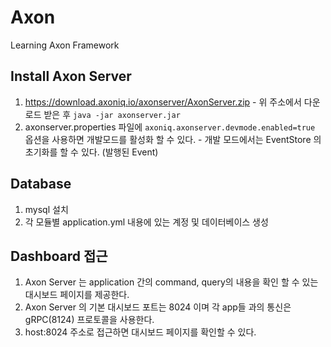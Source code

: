 # Axon
Learning Axon Framework 

## Install Axon Server 
  1. https://download.axoniq.io/axonserver/AxonServer.zip
    - 위 주소에서 다운로드 받은 후 `java -jar axonserver.jar` 
  2. axonserver.properties 파일에 `axoniq.axonserver.devmode.enabled=true` 옵션을 사용하면 개발모드를 활성화 할 수 있다.
    - 개발 모드에서는 EventStore 의 초기화를 할 수 있다. (발행된 Event)
    
## Database
  1. mysql 설치
  2. 각 모듈별 application.yml 내용에 있는 계정 및 데이터베이스 생성
  
## Dashboard 접근
  1. Axon Server 는 application 간의 command, query의 내용을 확인 할 수 있는 대시보드 페이지를 제공한다.
  2. Axon Server 의 기본 대시보드 포트는 8024 이며 각 app들 과의 통신은 gRPC(8124) 프로토콜을 사용한다.
  3. host:8024 주소로 접근하면 대시보드 페이지를 확인할 수 있다.
